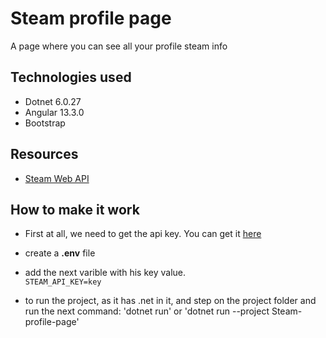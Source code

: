 # Steam profile page

A page where you can see all your profile steam info

## Technologies used

* Dotnet 6.0.27
* Angular 13.3.0
* Bootstrap

## Resources

* [Steam Web API](https://developer.valvesoftware.com/wiki/Steam_Web_API)

## How to make it work

* First at all, we need to get the api key. You can get it [here](https://steamcommunity.com/dev/apikey)
* create a **.env** file
* add the next varible with his key value.<br>
``` STEAM_API_KEY=key ```

* to run the project, as it has .net in it, and step on the project folder and run the next command: 'dotnet run' or 'dotnet run --project Steam-profile-page'
